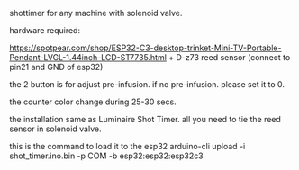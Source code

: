shottimer for any machine with solenoid valve. 

hardware required:


https://spotpear.com/shop/ESP32-C3-desktop-trinket-Mini-TV-Portable-Pendant-LVGL-1.44inch-LCD-ST7735.html
+
D-z73 reed sensor (connect to pin21 and GND of esp32)

the 2 button is for adjust pre-infusion. if no pre-infusion. please set it to 0.

the counter color change during 25-30 secs.

the installation same as Luminaire Shot Timer. all you need to tie the reed sensor in solenoid valve.


this is the command to load it to the esp32
arduino-cli upload -i shot_timer.ino.bin -p COM<x> -b esp32:esp32:esp32c3
